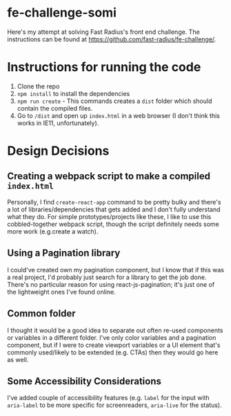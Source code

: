 # fe-challenge-somi
Here's my attempt at solving Fast Radius's front end challenge. The instructions can be found at https://github.com/fast-radius/fe-challenge/.

# Instructions for running the code
1. Clone the repo
2. `npm install` to install the dependencies
3. `npm run create` - This commands creates a `dist` folder which should contain the compiled files.
4. Go to `/dist` and open up `index.html` in a web browser (I don't think this works in IE11, unfortunately).

# Design Decisions
## Creating a webpack script to make a compiled `index.html`
Personally, I find `create-react-app` command to be pretty bulky and there's a lot of libraries/dependencies that gets added and I don't fully understand what they do. For simple prototypes/projects like these, I like to use this cobbled-together webpack script, though the script definitely needs some more work (e.g.create a watch).

## Using a Pagination library
I could've created own my pagination component, but I know that if this was a real project, I'd probably just search for a library to get the job done. There's no particular reason for using react-js-pagination; it's just one of the lightweight ones I've found online.

## Common folder
I thought it would be a good idea to separate out often re-used components or variables in a different folder. I've only color variables and a pagination component, but if I were to create viewport variables or a UI element that's commonly used/likely to be extended (e.g. CTAs) then they would go here as well.

## Some Accessibility Considerations
I've added couple of accessibility features (e.g. `label` for the input with `aria-label` to be more specific for screenreaders, `aria-live` for the status).  
